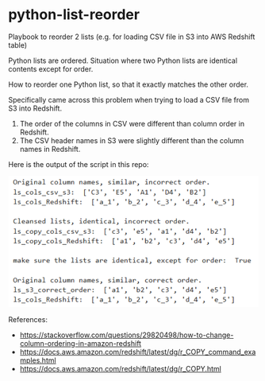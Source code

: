 # python-list-reorder
Playbook to reorder 2 lists (e.g. for loading CSV file in S3 into AWS Redshift table)

Python lists are ordered.  Situation where two Python lists are identical contents except for order.

How to reorder one Python list, so that it exactly matches the other order.  

Specifically came across this problem when trying to load a CSV file from S3 into Redshift.  
1. The order of the columns in CSV were different than column order in Redshift.
1. The CSV header names in S3 were slightly different than the column names in Redshift.  

Here is the output of the script in this repo:

![cleanse-reorder-lists](output-python-list-reorder.png "Cleanse and Reorder Lists")

References: 
* https://stackoverflow.com/questions/29820498/how-to-change-column-ordering-in-amazon-redshift
* https://docs.aws.amazon.com/redshift/latest/dg/r_COPY_command_examples.html
* https://docs.aws.amazon.com/redshift/latest/dg/r_COPY.html

